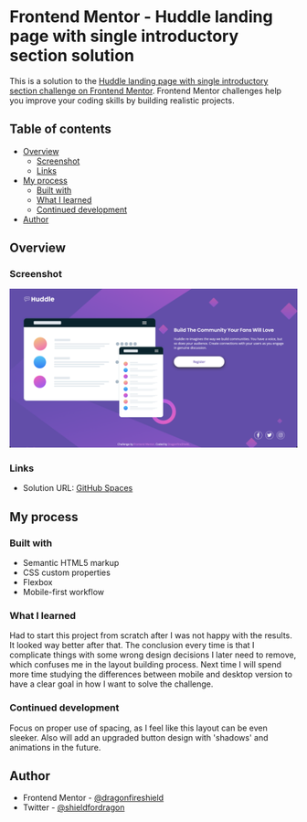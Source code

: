 # Frontend Mentor - Huddle landing page with single introductory section solution

This is a solution to the [Huddle landing page with single introductory section challenge on Frontend Mentor](https://www.frontendmentor.io/challenges/huddle-landing-page-with-a-single-introductory-section-B_2Wvxgi0). Frontend Mentor challenges help you improve your coding skills by building realistic projects. 

## Table of contents

- [Overview](#overview)
  - [Screenshot](#screenshot)
  - [Links](#links)
- [My process](#my-process)
  - [Built with](#built-with)
  - [What I learned](#what-i-learned)
  - [Continued development](#continued-development)
- [Author](#author)

## Overview

### Screenshot

![](screenshot.png)

### Links

- Solution URL: [GitHub Spaces](https://dragonfireshield.github.io/landing-page/)

## My process

### Built with

- Semantic HTML5 markup
- CSS custom properties
- Flexbox
- Mobile-first workflow

### What I learned

Had to start this project from scratch after I was not happy with the results. It looked way better after that. The conclusion every time is that I complicate things with some wrong design decisions I later need to remove, which confuses me in the layout building process. Next time I will spend more time studying the differences between mobile and desktop version to have a clear goal in how I want to solve the challenge.

### Continued development

Focus on proper use of spacing, as I feel like this layout can be even sleeker. Also will add an upgraded button design with 'shadows' and animations in the future.

## Author

- Frontend Mentor - [@dragonfireshield](https://www.frontendmentor.io/profile/dragonfireshield)
- Twitter - [@shieldfordragon](https://www.twitter.com/shieldfordragon)

